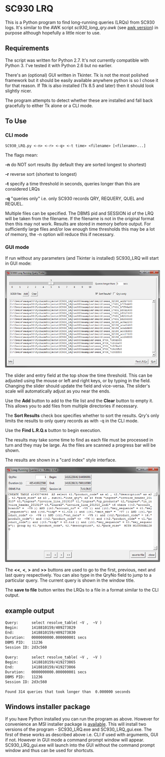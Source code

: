 # SC930 LRQ

This is a Python program to find long-running queries (LRQs) from SC930 logs. It's similar to the AWK script *sc930_long_qry.awk* (see [awk version](awk_version)) in purpose although hopefully a little nicer to use.

## Requirements

The script was written for Python 2.7. It's not currently compatible with Python 3. I've tested it with Python 2.6 but no earlier.

There's an (optional) GUI written in Tkinter. Tk is not the most polished framework but it should be easily available anywhere python is so I chose it for that reason. If Ttk is also installed (Tk 8.5 and later) then it should look slightly nicer.

The program attempts to detect whether these are installed and fall back gracefully to either Tk alone or a CLI mode.

## To Use

### CLI mode

    SC930_LRQ.py <-n> <-r> <-q> <-t time> <filename> [<filename>...]

The flags mean:

**-n** do NOT sort results (by default they are sorted longest to shortest)

**-r** reverse sort (shortest to longest)

**-t** specify a time threshold in seconds, queries longer than this are considered LRQs

**-q** "queries only" i.e. only SC930 records QRY, REQUERY, QUEL and REQUEL. 

Multiple files can be specified. The DBMS pid and SESSION id of the LRQ will be taken from the filename. If the filename is not in the original format then this may not work.
Results are stored in memory before output. For sufficiently large files and/or low enough time thresholds this may be a lot of memory, the -n option will reduce this if necessary.

### GUI mode

If run without any parameters (and Tkinter is installed) SC930_LRQ will start in GUI mode:

![screenshot1](images/SC930_LRQ_img1.png)

The slider and entry field at the top show the time threshold. This can be adjusted using the mouse or left and right keys, or by typing in the field. Changing the slider should update the field and vice-versa. The slider's scale will automatically adjust as you near the ends.

Use the **Add** button to add to the file list and the **Clear** button to empty it. This allows you to add files from multiple directories if necessary.

The **Sort Results** check box specifies whether to sort the results. Qry's only limits the results to only query records as with -q in the CLI mode.

Use the **Find L.R.Q.s** button to begin execution.

The results may take some time to find as each file must be processed in turn and they may be large. As the files are scanned a progress bar will be shown.

The results are shown in a "card index" style interface.

![screenshot1](images/SC930_LRQ_img2.png)

The **<<**, **<**, **>** and **>>** buttons are used to go to the first, previous, next and last query respectively. You can also type in the QryNo field to jump to a particular query. The current query is shown in the window title.

The **save to file** button writes the LRQs to a file in a format similar to the CLI output.

## example output

    Query:      select resolve_table( ~V ,  ~V )
    Begin:      1418810159/409273829
    End:        1418810159/409273830
    Duration:   0000000000.000000001 secs
    DBMS PID:   11236
    Session ID: 2d3c560
    
    Query:      select resolve_table( ~V ,  ~V )
    Begin:      1418810159/419273865
    End:        1418810159/419273866
    Duration:   0000000000.000000001 secs
    DBMS PID:   11236
    Session ID: 2d3c560
    
    Found 314 queries that took longer than  0.000000 seconds
    
## Windows installer package

If you have Python installed you can run the program as above. However for convenience an MSI installer package is [available](windows). This will install two versions of the program - SC930_LRQ.exe and SC930_LRQ_gui.exe. The first of these works as described above i.e. CLI if used with arguments, GUI if not. However in GUI mode a command prompt window will appear. SC930_LRQ_gui.exe will launch into the GUI without the command prompt window and thus can be used for shortcuts.

